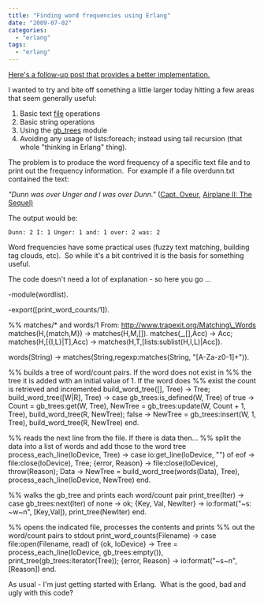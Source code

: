 ```yaml
---
title: "Finding word frequencies using Erlang"
date: "2009-07-02"
categories: 
  - "erlang"
tags: 
  - "erlang"
---
```


[Here's a follow-up post that provides a better implementation.](http://www.roberthorvick.com/2009/07/02/word-frequency-redux-erlang-list-comprehension-regex-and-list-folding/)

I wanted to try and bite off something a little larger today hitting a few areas that seem generally useful:

1. Basic text [file](http://www.erlang.org/doc/man/file.html) operations
2. Basic string operations
3. Using the [gb\_trees](http://www.erlang.org/doc/man/gb_trees.html) module
4. Avoiding any usage of lists:foreach; instead using tail recursion (that whole "thinking in Erlang" thing).

The problem is to produce the word frequency of a specific text file and to print out the frequency information.  For example if a file overdunn.txt contained the text:

_"Dunn was over Unger and I was over Dunn."_ ([Capt. Oveur](http://www.imdb.com/character/ch0006136/quotes), [Airplane II: The Sequel)](http://www.imdb.com/title/tt0083530/)

The output would be:

`Dunn: 2 I: 1 Unger: 1 and: 1 over: 2 was: 2`

Word frequencies have some practical uses (fuzzy text matching, building tag clouds, etc).  So while it's a bit contrived it is the basis for something useful.

The code doesn't need a lot of explanation - so here you go ...

\-module(wordlist).

-export(\[print\_word\_counts/1\]).

%% matches/\* and words/1 From: http://www.trapexit.org/Matching\_Words
matches(H,{match,M}) -> matches(H,M,\[\]).
matches(\_,\[\],Acc) -> Acc;
matches(H,\[{I,L}|T\],Acc) ->
    matches(H,T,\[lists:sublist(H,I,L)|Acc\]).

words(String) -> matches(String,regexp:matches(String, "\[A-Za-z0-1\]+")).

%% builds a tree of word/count pairs.  If the word does not exist in 
%% the tree it is added with an initial value of 1. If the word does
%% exist the count is retrieved and incremented
build\_word\_tree(\[\], Tree) -> Tree;
build\_word\_tree(\[W|R\], Tree) ->
	case gb\_trees:is\_defined(W, Tree) of
		true ->
			Count = gb\_trees:get(W, Tree),
			NewTree = gb\_trees:update(W, Count + 1, Tree),
			build\_word\_tree(R, NewTree);
		false ->
			NewTree = gb\_trees:insert(W, 1, Tree),
			build\_word\_tree(R, NewTree)
	end.

%% reads the next line from the file.  If there is data then...
%% split the data into a list of words and add those to the word tree
process\_each\_line(IoDevice, Tree) ->
	case io:get\_line(IoDevice, "") of
		eof -> 
			file:close(IoDevice),
			Tree;
		{error, Reason} ->
			file:close(IoDevice),
			throw(Reason);
		Data ->
			NewTree = build\_word\_tree(words(Data), Tree),
			process\_each\_line(IoDevice, NewTree)
	end.

%% walks the gb\_tree and prints each word/count pair
print\_tree(Iter) ->
	case gb\_trees:next(Iter) of
		none -> ok;
		{Key, Val, NewIter} ->
			io:format("~s: ~w~n", \[Key,Val\]),
			print\_tree(NewIter)
	end.

%% opens the indicated file, processes the contents and prints
%% out the word/count pairs to stdout
print\_word\_counts(Filename) ->
	case file:open(Filename, read) of
		{ok, IoDevice} ->
			Tree = process\_each\_line(IoDevice, gb\_trees:empty()),
			print\_tree(gb\_trees:iterator(Tree));
		{error, Reason} ->
			io:format("~s~n", \[Reason\])
	end.

As usual - I'm just getting started with Erlang.  What is the good, bad and ugly with this code?
